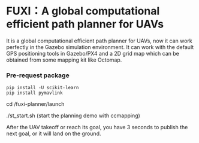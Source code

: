 # FUXI：A global computational efficient path planner for UAVs
It is a global computational efficient path planner for UAVs, now it can work perfectly in the Gazebo simulation environment. It can work with the default GPS positioning tools in Gazebo/PX4 and a 2D grid map which can be obtained from some mapping kit like Octomap.

### Pre-request package
````
pip install -U scikit-learn
pip install pymavlink
````
cd /fuxi-planner/launch

./st_start.sh  (start the planning demo with ccmapping)

After the UAV takeoff or reach its goal, you have 3 seconds to publish the next goal, or it will land on the ground.

